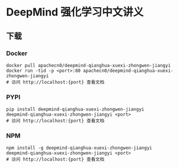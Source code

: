 # DeepMind 强化学习中文讲义

## 下载

### Docker

```
docker pull apachecn0/deepmind-qianghua-xuexi-zhongwen-jiangyi
docker run -tid -p <port>:80 apachecn0/deepmind-qianghua-xuexi-zhongwen-jiangyi
# 访问 http://localhost:{port} 查看文档
```

### PYPI

```
pip install deepmind-qianghua-xuexi-zhongwen-jiangyi
deepmind-qianghua-xuexi-zhongwen-jiangyi <port>
# 访问 http://localhost:{port} 查看文档
```

### NPM

```
npm install -g deepmind-qianghua-xuexi-zhongwen-jiangyi
deepmind-qianghua-xuexi-zhongwen-jiangyi <port>
# 访问 http://localhost:{port} 查看文档
```
